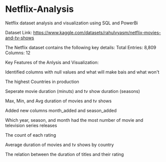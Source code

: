 # Netflix-Analysis
Netflix dataset analysis and visualization using SQL and PowerBi

Dataset Link: https://www.kaggle.com/datasets/rahulvyasm/netflix-movies-and-tv-shows

The Netflix dataset contains the following key details:
Total Entries: 8,809
Columns: 12



Key Features of the Anlysis and Visualization:

Identified columns with null values and what will make bais and what won't

The highest Countries in production

Seperate movie duration (minuts) and tv show duration (seasons)

Max, Min, and Avg duration of movies and tv shows

Added new columns month_added and season_added

Which year, season, and month had the most number of movie and television series releases

The count of each rating

Average duration of movies and tv shows by country

The relation between the duration of titles and their rating

